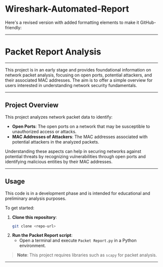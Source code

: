 # Wireshark-Automated-Report

Here's a revised version with added formatting elements to make it GitHub-friendly:

---

# Packet Report Analysis

---

This project is in an early stage and provides foundational information on network packet analysis, focusing on open ports, potential attackers, and their associated MAC addresses. The aim is to offer a simple overview for users interested in understanding network security fundamentals.

---

## Project Overview

This project analyzes network packet data to identify:

- **Open Ports**: The open ports on a network that may be susceptible to unauthorized access or attacks.
- **MAC Addresses of Attackers**: The MAC addresses associated with potential attackers in the analyzed packets.

Understanding these aspects can help in securing networks against potential threats by recognizing vulnerabilities through open ports and identifying malicious entities by their MAC addresses.

---

## Usage

This code is in a development phase and is intended for educational and preliminary analysis purposes.

To get started:

1. **Clone this repository**:
   ```bash
   git clone <repo-url>
   ```
2. **Run the Packet Report script**:
   - Open a terminal and execute `Packet Report.py` in a Python environment.

> **Note**: This project requires libraries such as `scapy` for packet analysis.

---

